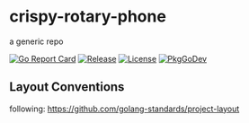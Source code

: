 # crispy-rotary-phone

a generic repo

[![Go Report Card](https://goreportcard.com/badge/github.com/tyrm/crispy-rotary-phone?style=flat-square)](https://goreportcard.com/report/github.com/tyrm/crispy-rotary-phone)
[![Release](https://img.shields.io/github/release/tyrm/crispy-rotary-phone.svg?style=flat-square)](https://github.com/tyrm/crispy-rotary-phone/releases/latest)
[![License](https://img.shields.io/github/license/tyrm/crispy-rotary-phone)](https://www.gnu.org/licenses/gpl-3.0.en.html)
[![PkgGoDev](https://pkg.go.dev/badge/github.com/tyrm/crispy-rotary-phone)](https://pkg.go.dev/github.com/tyrm/crispy-rotary-phone)

## Layout Conventions
following: https://github.com/golang-standards/project-layout

